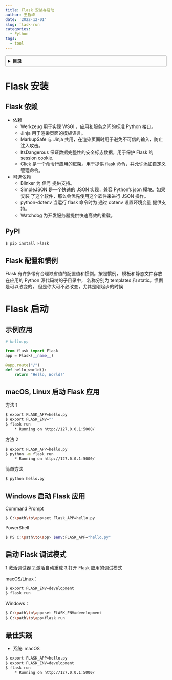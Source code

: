 ```yaml
---
title: Flask 安装与启动
author: 王哲峰
date: '2022-12-01'
slug: flask-run
categories:
  - Python
tags:
  - tool
---
```


<style>
details {
    border: 1px solid #aaa;
    border-radius: 4px;
    padding: .5em .5em 0;
}
summary {
    font-weight: bold;
    margin: -.5em -.5em 0;
    padding: .5em;
}
details[open] {
    padding: .5em;
}
details[open] summary {
    border-bottom: 1px solid #aaa;
    margin-bottom: .5em;
}
img {
    pointer-events: none;
}
</style>

<details><summary>目录</summary><p>

- [Flask 安装](#flask-安装)
  - [Flask 依赖](#flask-依赖)
  - [PyPI](#pypi)
  - [Flask 配置和惯例](#flask-配置和惯例)
- [Flask 启动](#flask-启动)
  - [示例应用](#示例应用)
  - [macOS, Linux 启动 Flask 应用](#macos-linux-启动-flask-应用)
  - [Windows 启动 Flask 应用](#windows-启动-flask-应用)
  - [启动 Flask 调试模式](#启动-flask-调试模式)
  - [最佳实践](#最佳实践)
</p></details><p></p>

# Flask 安装

## Flask 依赖

* 依赖
    - Werkzeug 用于实现 WSGI ，应用和服务之间的标准 Python 接口。
    - Jinja 用于渲染页面的模板语言。
    - MarkupSafe 与 Jinja 共用，在渲染页面时用于避免不可信的输入，防止注入攻击。
    - ItsDangerous 保证数据完整性的安全标志数据，用于保护 Flask 的 session cookie.
    - Click 是一个命令行应用的框架。用于提供 flask 命令，并允许添加自定义 管理命令。
* 可选依赖
    - Blinker 为 信号 提供支持。
    - SimpleJSON 是一个快速的 JSON 实现，兼容 Python’s json 模块。如果安装 了这个软件，那么会优先使用这个软件来进行 JSON 操作。
    - python-dotenv 当运行 flask 命令时为 通过 dotenv 设置环境变量 提供支持。
    - Watchdog 为开发服务器提供快速高效的重载。


## PyPI

```bash
$ pip install Flask
```

## Flask 配置和惯例

Flask 有许多带有合理缺省值的配置值和惯例。按照惯例，
模板和静态文件存放在应用的 Python 源代码树的子目录中，
名称分别为 templates 和 static。惯例是可以改变的，
但是你大可不必改变，尤其是刚起步的时候




# Flask 启动

## 示例应用

```python
# hello.py

from flask import Flask
app = Flask(__name__)

@app.route("/")
def hello_world():
    return "Hello, World!"
```

## macOS, Linux 启动 Flask 应用

方法 1

```bash
$ export FLASK_APP=hello.py
$ export FLASK_ENV=""
$ flask run
    * Running on http://127.0.0.1:5000/
```

方法 2

```bash
$ export FLASK_APP=hello.py
$ python -m flask run
    * Running on http://127.0.0.1:5000/
```

简单方法

```bash
$ python hello.py
```

## Windows 启动 Flask 应用

Command Prompt

```bash
$ C:\path\to\app>set Flask_APP=hello.py
```

PowerShell

```bash
$ PS C:\path\to\app> $env:FLASK_APP="hello.py"
```

## 启动 Flask 调试模式

1.激活调试器
2.激活自动重载
3.打开 Flask 应用的调试模式

macOS/Linux：

```bash
$ export FLASK_ENV=development
$ flask run
```

Windows：

```bash
$ C:\path\to\app>set FLASK_ENV=development
$ C:\path\to\app>flask run 
```

## 最佳实践

* 系统: macOS

```bash
$ export FLASK_APP=hello.py
$ export FLASK_ENV=development
$ flask run
    * Running on http://127.0.0.1:5000/
```

